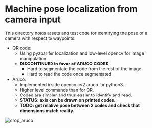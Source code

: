 # Machine pose localization from camera input
This directory holds assets and test code for identifying the pose of a camera with respect to waypoints. 

- QR code:
  - Using pyzbar for localization and low-level opencv for image manipulation   
  - **DISCONTINUED in favor of ARUCO CODES**  
    - Hard to segmentate the code from the rest of the image  
    - Hard to read the code once segmentated  
- Aruco: 
  - Implemented inside opencv cv2.aruco for python3.
  - Higher level commands than for QR.
  - Codes are simpler and thus easier to identify and read.
  - **STATUS: axis can be drawn on printed codes.**
  - **TODO: get relative pose between 2 codes and check that dimensions match reality.**


![crop_aruco](https://user-images.githubusercontent.com/63670587/115121167-82f42c00-9fb1-11eb-8cf1-296ede9e99be.png)
